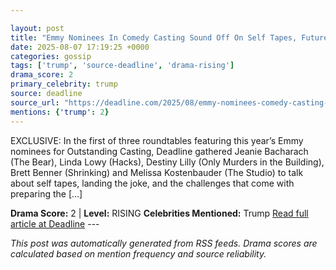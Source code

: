 ```yaml
---

layout: post
title: "Emmy Nominees In Comedy Casting Sound Off On Self Tapes, Future Of Their Jobs & Whether Trump’s Assault On DEI Should Worry Hollywood"
date: 2025-08-07 17:19:25 +0000
categories: gossip
tags: ['trump', 'source-deadline', 'drama-rising']
drama_score: 2
primary_celebrity: trump
source: deadline
source_url: "https://deadline.com/2025/08/emmy-nominees-comedy-casting-2025-1236480042/"
mentions: {'trump': 2}
---
```


EXCLUSIVE: In the first of three roundtables featuring this year’s Emmy nominees for Outstanding Casting, Deadline gathered Jeanie Bacharach (The Bear), Linda Lowy (Hacks), Destiny Lilly (Only Murders in the Building), Brett Benner (Shrinking) and Melissa Kostenbauder (The Studio) to talk about self tapes, landing the joke, and the challenges that come with preparing the […]

**Drama Score:** 2 | **Level:** RISING **Celebrities Mentioned:** Trump [Read full article at Deadline](https://deadline.com/2025/08/emmy-nominees-comedy-casting-2025-1236480042/) --- 

*This post was automatically generated from RSS feeds. Drama scores are calculated based on mention frequency and source reliability.*